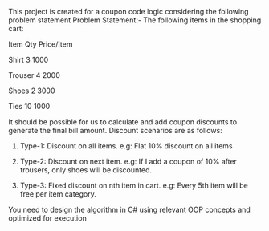 ﻿
This project is created for a coupon code logic considering the following problem statement
Problem Statement:- 
The following items in the shopping cart:

 

Item    Qty     Price/Item

Shirt   3       1000

Trouser 4       2000

Shoes   2       3000

Ties    10      1000

 

It should be possible for us to calculate and add coupon discounts to generate the final bill amount. Discount scenarios are as follows:

 

1. Type-1:  Discount on all items. e.g: Flat 10% discount on all items

2. Type-2: Discount on next item. e.g: If I add a coupon of 10% after trousers, only shoes will be discounted. 

3. Type-3: Fixed discount on nth item in cart. e.g: Every 5th item will be free per item category.

 

You need to design the algorithm in C# using relevant OOP concepts and optimized for execution
